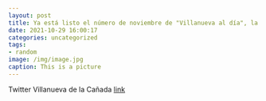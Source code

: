 ```yaml
---
layout: post
title: Ya está listo el número de noviembre de "Villanueva al día", la revista municipal de VillanuevaDeLaCañada. Podéis acceder a la...
date: 2021-10-29 16:00:17
categories: uncategorized
tags:
- random
image: /img/image.jpg
caption: This is a picture
---
```

Twitter Villanueva de la Cañada [link](https://twitter.com/AytoVDLCanada/status/1454058522677813254)
